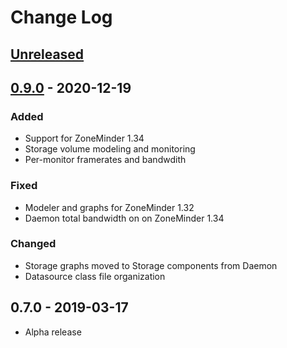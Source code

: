 # Change Log

## [Unreleased]

## [0.9.0] - 2020-12-19

### Added
 * Support for ZoneMinder 1.34
 * Storage volume modeling and monitoring
 * Per-monitor framerates and bandwdith

### Fixed
 * Modeler and graphs for ZoneMinder 1.32
 * Daemon total bandwidth on on ZoneMinder 1.34

### Changed
 * Storage graphs moved to Storage components from Daemon
 * Datasource class file organization

## 0.7.0 - 2019-03-17
 * Alpha release

[Unreleased]: https://github.com/daviswr/ZenPacks.daviswr.ZoneMinder/compare/0.9.0...HEAD
[0.9.0]: https://github.com/daviswr/ZenPacks.daviswr.ZoneMinder/compare/0.7.0...0.9.0 
